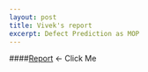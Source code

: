 ```yaml
---
layout: post
title: Vivek's report
excerpt: Defect Prediction as MOP
---
```


####[Report](https://github.com/ai-se/Vivek/wiki/March-26) <- Click Me
